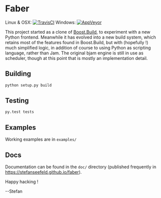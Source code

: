 Faber
=====

Linux & OSX: [![TravisCI](https://travis-ci.org/stefanseefeld/faber.svg?branch=develop)](https://travis-ci.org/stefanseefeld/faber)
Windows: [![AppVeyor](https://ci.appveyor.com/api/projects/status/vci9pp0endmqcayp/branch/develop?svg=true)](https://ci.appveyor.com/project/stefanseefeld/faber/branch/develop)

This project started as a clone of [Boost.Build](https://github.com/boostorg/build/), to experiment with a new Python frontend.
Meanwhile it has evolved into a new build system, which retains most of the features found in Boost.Build, but with (hopefully !)
much simplified logic, in addition of course to using Python as scripting language, rather than Jam.
The original bjam engine is still in use as scheduler, though at this point that is mostly an implementation detail.


Building
--------

``` bash
python setup.py build
```

Testing
-------

``` bash
py.test tests
```

Examples
--------

Working examples are in `examples/`

Docs
----

Documentation can be found in the `doc/` directory (published frequently in https://stefanseefeld.github.io/faber).

Happy hacking !

  --Stefan
